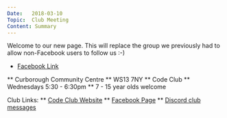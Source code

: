 ```yaml
---
Date:   2018-03-10
Topic:  Club Meeting
Content: Summary
---
```

Welcome to our new page. This will replace the group we previously had to allow non-Facebook users to follow us :-)

* [Facebook Link](https://www.facebook.com/1481985248595237/posts/1481998305260598/)


** Curborough Community Centre
** WS13 7NY
** Code Club
** Wednesdays 5:30 - 6:30pm
** 7 - 15 year olds welcome

Club Links:
** [Code Club Website](https://lichfield-code-club.github.io/)
** [Facebook Page](https://www.facebook.com/LichfieldCoders)
** [Discord club messages](https://discord.gg/szz6xGK)
